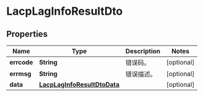 
# LacpLagInfoResultDto

## Properties
Name | Type | Description | Notes
------------ | ------------- | ------------- | -------------
**errcode** | **String** | 错误码。 |  [optional]
**errmsg** | **String** | 错误描述。 |  [optional]
**data** | [**LacpLagInfoResultDtoData**](LacpLagInfoResultDtoData.md) |  |  [optional]



